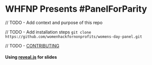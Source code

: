 # WHFNP Presents \#PanelForParity 
// TODO - Add context and purpose of this repo

// TODO - Add installation steps
`git clone https://github.com/womenhackfornonprofits/womens-day-panel.git`

// TODO - [CONTRIBUTING](https://github.com/womenhackfornonprofits/womens-day-panel/blob/gh-pages/CONTRIBUTING.md)

#### Using [reveal.js](https://github.com/hakimel/reveal.js) for slides
